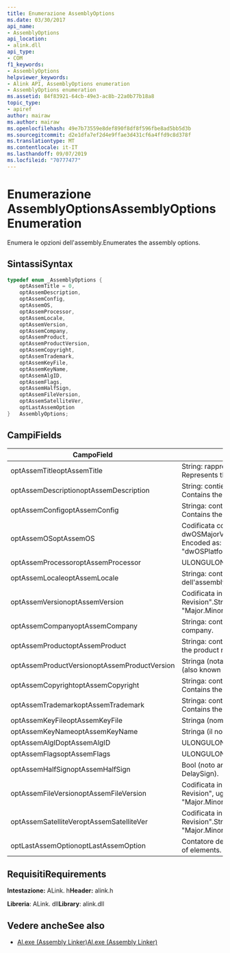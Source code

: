 ```yaml
---
title: Enumerazione AssemblyOptions
ms.date: 03/30/2017
api_name:
- AssemblyOptions
api_location:
- alink.dll
api_type:
- COM
f1_keywords:
- AssemblyOptions
helpviewer_keywords:
- Alink API, AssemblyOptions enumeration
- AssemblyOptions enumeration
ms.assetid: 84f83921-64cb-49e3-ac8b-22a0b77b18a8
topic_type:
- apiref
author: mairaw
ms.author: mairaw
ms.openlocfilehash: 49e7b73559e8def890f8df8f596fbe8ad5bb5d3b
ms.sourcegitcommit: d2e1dfa7ef2d4e9ffae3d431cf6a4ffd9c8d378f
ms.translationtype: MT
ms.contentlocale: it-IT
ms.lasthandoff: 09/07/2019
ms.locfileid: "70777477"
---
```

# <a name="assemblyoptions-enumeration"></a><span data-ttu-id="74ad2-102">Enumerazione AssemblyOptions</span><span class="sxs-lookup"><span data-stu-id="74ad2-102">AssemblyOptions Enumeration</span></span>
<span data-ttu-id="74ad2-103">Enumera le opzioni dell'assembly.</span><span class="sxs-lookup"><span data-stu-id="74ad2-103">Enumerates the assembly options.</span></span>  
  
## <a name="syntax"></a><span data-ttu-id="74ad2-104">Sintassi</span><span class="sxs-lookup"><span data-stu-id="74ad2-104">Syntax</span></span>  
  
```cpp  
typedef enum _AssemblyOptions {  
    optAssemTitle = 0,  
    optAssemDescription,  
    optAssemConfig,  
    optAssemOS,  
    optAssemProcessor,  
    optAssemLocale,  
    optAssemVersion,  
    optAssemCompany,  
    optAssemProduct,  
    optAssemProductVersion,  
    optAssemCopyright,  
    optAssemTrademark,  
    optAssemKeyFile,  
    optAssemKeyName,  
    optAssemAlgID,  
    optAssemFlags,  
    optAssemHalfSign,  
    optAssemFileVersion,  
    optAssemSatelliteVer,  
    optLastAssemOption  
}   AssemblyOptions;  
```  
  
## <a name="fields"></a><span data-ttu-id="74ad2-105">Campi</span><span class="sxs-lookup"><span data-stu-id="74ad2-105">Fields</span></span>  
  
|<span data-ttu-id="74ad2-106">Campo</span><span class="sxs-lookup"><span data-stu-id="74ad2-106">Field</span></span>|<span data-ttu-id="74ad2-107">Descrizione</span><span class="sxs-lookup"><span data-stu-id="74ad2-107">Description</span></span>|  
|-----------|-----------------|  
|<span data-ttu-id="74ad2-108">optAssemTitle</span><span class="sxs-lookup"><span data-stu-id="74ad2-108">optAssemTitle</span></span>|<span data-ttu-id="74ad2-109">String: rappresenta il titolo dell'assembly.</span><span class="sxs-lookup"><span data-stu-id="74ad2-109">String - Represents the assembly title.</span></span>|  
|<span data-ttu-id="74ad2-110">optAssemDescription</span><span class="sxs-lookup"><span data-stu-id="74ad2-110">optAssemDescription</span></span>|<span data-ttu-id="74ad2-111">String: contiene la descrizione dell'assembly.</span><span class="sxs-lookup"><span data-stu-id="74ad2-111">String - Contains the assembly description.</span></span>|  
|<span data-ttu-id="74ad2-112">optAssemConfig</span><span class="sxs-lookup"><span data-stu-id="74ad2-112">optAssemConfig</span></span>|<span data-ttu-id="74ad2-113">Stringa: contiene la configurazione dell'assembly.</span><span class="sxs-lookup"><span data-stu-id="74ad2-113">String - Contains the assembly configuration.</span></span>|  
|<span data-ttu-id="74ad2-114">optAssemOS</span><span class="sxs-lookup"><span data-stu-id="74ad2-114">optAssemOS</span></span>|<span data-ttu-id="74ad2-115">Codificata come stringa: "dwOSPlatformId. dwOSMajorVersion. dwOSMinorVersion".</span><span class="sxs-lookup"><span data-stu-id="74ad2-115">String - Encoded as: "dwOSPlatformId.dwOSMajorVersion.dwOSMinorVersion".</span></span>|  
|<span data-ttu-id="74ad2-116">optAssemProcessor</span><span class="sxs-lookup"><span data-stu-id="74ad2-116">optAssemProcessor</span></span>|<span data-ttu-id="74ad2-117">ULONG</span><span class="sxs-lookup"><span data-stu-id="74ad2-117">ULONG</span></span>|  
|<span data-ttu-id="74ad2-118">optAssemLocale</span><span class="sxs-lookup"><span data-stu-id="74ad2-118">optAssemLocale</span></span>|<span data-ttu-id="74ad2-119">Stringa: contiene le impostazioni locali dell'assembly.</span><span class="sxs-lookup"><span data-stu-id="74ad2-119">String - Contains the assembly locale.</span></span>|  
|<span data-ttu-id="74ad2-120">optAssemVersion</span><span class="sxs-lookup"><span data-stu-id="74ad2-120">optAssemVersion</span></span>|<span data-ttu-id="74ad2-121">Codificata in stringa come: "Major. minor. Build. Revision".</span><span class="sxs-lookup"><span data-stu-id="74ad2-121">String - Encoded as: "Major.Minor.Build.Revision".</span></span>|  
|<span data-ttu-id="74ad2-122">optAssemCompany</span><span class="sxs-lookup"><span data-stu-id="74ad2-122">optAssemCompany</span></span>|<span data-ttu-id="74ad2-123">Stringa: contiene l'azienda.</span><span class="sxs-lookup"><span data-stu-id="74ad2-123">String - Contains the company.</span></span>|  
|<span data-ttu-id="74ad2-124">optAssemProduct</span><span class="sxs-lookup"><span data-stu-id="74ad2-124">optAssemProduct</span></span>|<span data-ttu-id="74ad2-125">Stringa: contiene il nome del prodotto.</span><span class="sxs-lookup"><span data-stu-id="74ad2-125">String - Contains the product name.</span></span>|  
|<span data-ttu-id="74ad2-126">optAssemProductVersion</span><span class="sxs-lookup"><span data-stu-id="74ad2-126">optAssemProductVersion</span></span>|<span data-ttu-id="74ad2-127">Stringa (nota anche come InformationalVersion).</span><span class="sxs-lookup"><span data-stu-id="74ad2-127">String (also known as InformationalVersion).</span></span>|  
|<span data-ttu-id="74ad2-128">optAssemCopyright</span><span class="sxs-lookup"><span data-stu-id="74ad2-128">optAssemCopyright</span></span>|<span data-ttu-id="74ad2-129">Stringa: contiene le informazioni sul copyright.</span><span class="sxs-lookup"><span data-stu-id="74ad2-129">String - Contains the copyright information.</span></span>|  
|<span data-ttu-id="74ad2-130">optAssemTrademark</span><span class="sxs-lookup"><span data-stu-id="74ad2-130">optAssemTrademark</span></span>|<span data-ttu-id="74ad2-131">Stringa: contiene le informazioni sul marchio.</span><span class="sxs-lookup"><span data-stu-id="74ad2-131">String - Contains the trademark information.</span></span>|  
|<span data-ttu-id="74ad2-132">optAssemKeyFile</span><span class="sxs-lookup"><span data-stu-id="74ad2-132">optAssemKeyFile</span></span>|<span data-ttu-id="74ad2-133">Stringa (nome file).</span><span class="sxs-lookup"><span data-stu-id="74ad2-133">String (file name).</span></span>|  
|<span data-ttu-id="74ad2-134">optAssemKeyName</span><span class="sxs-lookup"><span data-stu-id="74ad2-134">optAssemKeyName</span></span>|<span data-ttu-id="74ad2-135">Stringa (il nome della chiave).</span><span class="sxs-lookup"><span data-stu-id="74ad2-135">String (The key name).</span></span>|  
|<span data-ttu-id="74ad2-136">optAssemAlgID</span><span class="sxs-lookup"><span data-stu-id="74ad2-136">optAssemAlgID</span></span>|<span data-ttu-id="74ad2-137">ULONG</span><span class="sxs-lookup"><span data-stu-id="74ad2-137">ULONG</span></span>|  
|<span data-ttu-id="74ad2-138">optAssemFlags</span><span class="sxs-lookup"><span data-stu-id="74ad2-138">optAssemFlags</span></span>|<span data-ttu-id="74ad2-139">ULONG</span><span class="sxs-lookup"><span data-stu-id="74ad2-139">ULONG</span></span>|  
|<span data-ttu-id="74ad2-140">optAssemHalfSign</span><span class="sxs-lookup"><span data-stu-id="74ad2-140">optAssemHalfSign</span></span>|<span data-ttu-id="74ad2-141">Bool (noto anche come DelaySign).</span><span class="sxs-lookup"><span data-stu-id="74ad2-141">Bool (Also known as DelaySign).</span></span>|  
|<span data-ttu-id="74ad2-142">optAssemFileVersion</span><span class="sxs-lookup"><span data-stu-id="74ad2-142">optAssemFileVersion</span></span>|<span data-ttu-id="74ad2-143">Codificata in formato stringa come "Major. minor. Build. Revision", uguale a ProductVersion.</span><span class="sxs-lookup"><span data-stu-id="74ad2-143">String - Encoded as "Major.Minor.Build.Revision"--same as ProductVersion.</span></span>|  
|<span data-ttu-id="74ad2-144">optAssemSatelliteVer</span><span class="sxs-lookup"><span data-stu-id="74ad2-144">optAssemSatelliteVer</span></span>|<span data-ttu-id="74ad2-145">Codificata in formato stringa come "Major. minor. Build. Revision".</span><span class="sxs-lookup"><span data-stu-id="74ad2-145">String - Encoded as "Major.Minor.Build.Revision".</span></span>|  
|<span data-ttu-id="74ad2-146">optLastAssemOption</span><span class="sxs-lookup"><span data-stu-id="74ad2-146">optLastAssemOption</span></span>|<span data-ttu-id="74ad2-147">Contatore del numero di elementi.</span><span class="sxs-lookup"><span data-stu-id="74ad2-147">A counter of the number of elements.</span></span>|  
  
## <a name="requirements"></a><span data-ttu-id="74ad2-148">Requisiti</span><span class="sxs-lookup"><span data-stu-id="74ad2-148">Requirements</span></span>  
 <span data-ttu-id="74ad2-149">**Intestazione:** ALink. h</span><span class="sxs-lookup"><span data-stu-id="74ad2-149">**Header:** alink.h</span></span>  
  
 <span data-ttu-id="74ad2-150">**Libreria**: ALink. dll</span><span class="sxs-lookup"><span data-stu-id="74ad2-150">**Library**: alink.dll</span></span>  
  
## <a name="see-also"></a><span data-ttu-id="74ad2-151">Vedere anche</span><span class="sxs-lookup"><span data-stu-id="74ad2-151">See also</span></span>

- [<span data-ttu-id="74ad2-152">Al.exe (Assembly Linker)</span><span class="sxs-lookup"><span data-stu-id="74ad2-152">Al.exe (Assembly Linker)</span></span>](../../tools/al-exe-assembly-linker.md)
